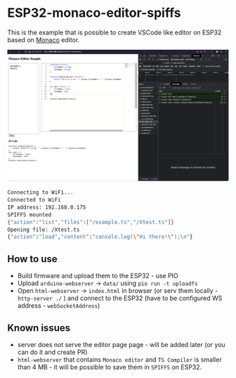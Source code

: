 # ESP32-monaco-editor-spiffs

This is the example that is possible to create VSCode like editor on ESP32 based on [Monaco](https://microsoft.github.io/monaco-editor/) editor.

![Monaco editor](./assets/monacoEditor.png)

```bash
Connecting to WiFi...
Connected to WiFi
IP address: 192.168.0.175
SPIFFS mounted
{"action":"list","files":["/example.ts","/Xtest.ts"]}
Opening file: /Xtest.ts
{"action":"load","content":"console.log(\"Hi there!\");\n"}
```

## How to use

- Build firmware and upload them to the ESP32 - use PIO
- Upload `arduino-webserver` -> `data/` using `pio run -t uploadfs`
- Open `html-webserver` -> `index.html` in browser (or serv them locally - `http-server ./` ) and connect to the ESP32 (have to be configured WS address - `webSocketAddress`)

## Known issues

- server does not serve the editor page page - will be added later (or you can do it and create PR)
- `html-webserver` that contains `Monaco editor` and `TS Compiler` is smaller than 4 MB - it will be possible to save them in `SPIFFS` on ESP32.